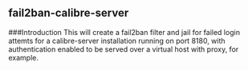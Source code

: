 ## fail2ban-calibre-server
###Introduction
This will create a fail2ban filter and jail for failed login attemts for a calibre-server installation running on port 8180, with authentication enabled to be served over a virtual host with proxy, for example.  
